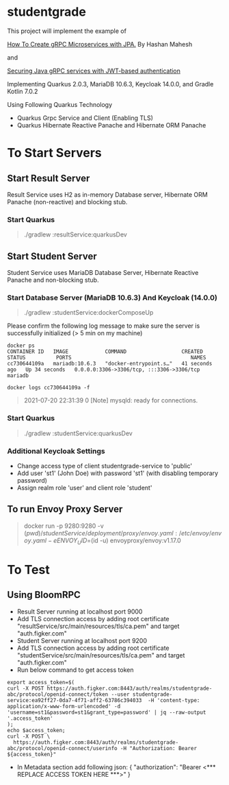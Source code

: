 # studentgrade
This project will implement the example of 

[How To Create gRPC Microservices with JPA.](https://medium.com/geekculture/how-to-create-grpc-microservices-with-jpa-b3e804b4d91e) By Hashan Mahesh 

and 

[Securing Java gRPC services with JWT-based authentication](https://sultanov.dev/blog/securing-java-grpc-services-with-jwt-based-authentication/)


Implementing Quarkus 2.0.3, MariaDB 10.6.3, Keycloak 14.0.0, and Gradle Kotlin 7.0.2

Using Following Quarkus Technology
* Quarkus Grpc Service and Client (Enabling TLS)
* Quarkus Hibernate Reactive Panache and Hibernate ORM Panache

# To Start Servers
## Start Result Server 
Result Service uses H2 as in-memory Database server, Hibernate ORM Panache (non-reactive) and blocking stub. 
### Start Quarkus 
> ./gradlew :resultService:quarkusDev

## Start Student Server
Student Service uses MariaDB Database Server, Hibernate Reactive Panache and non-blocking stub.
### Start Database Server (MariaDB 10.6.3) And Keycloak (14.0.0)

> ./gradlew :studentService:dockerComposeUp

Please confirm the following log message to make sure the server is successfully initialized (> 5 min on my machine)

```
docker ps
CONTAINER ID   IMAGE            COMMAND                  CREATED          STATUS          PORTS                                       NAMES
cc730644109a   mariadb:10.6.3   "docker-entrypoint.s…"   41 seconds ago   Up 34 seconds   0.0.0.0:3306->3306/tcp, :::3306->3306/tcp   mariadb

docker logs cc730644109a -f
```

> 2021-07-20 22:31:39 0 [Note] mysqld: ready for connections.

### Start Quarkus
> ./gradlew :studentService:quarkusDev

### Additional Keycloak Settings
* Change access type of client studentgrade-service to 'public'
* Add user 'st1' (John Doe) with password 'st1' (with disabling temporary password) 
* Assign realm role 'user' and client role 'student'

## To run Envoy Proxy Server
> docker run -p 9280:9280 -v $(pwd)/studentService/deployment/proxy/envoy.yaml:/etc/envoy/envoy.yaml -e ENVOY_UID=$(id -u) envoyproxy/envoy:v1.17.0


# To Test
## Using BloomRPC
* Result Server running at localhost port 9000
* Add TLS connection access by adding root certificate "resultService/src/main/resources/tls/ca.pem" and target "auth.figker.com"
* Student Server running at localhost port 9200
* Add TLS connection access by adding root certificate "studentService/src/main/resources/tls/ca.pem" and target "auth.figker.com"
* Run below command to get access token
```
export access_token=$(
curl -X POST https://auth.figker.com:8443/auth/realms/studentgrade-abc/protocol/openid-connect/token --user studentgrade-service:ea92ff27-0da7-4f71-aff2-63786c394033  -H 'content-type: application/x-www-form-urlencoded' -d 'username=st1&password=st1&grant_type=password' | jq --raw-output '.access_token'
);
echo $access_token;
curl -X POST \
  https://auth.figker.com:8443/auth/realms/studentgrade-abc/protocol/openid-connect/userinfo -H "Authorization: Bearer ${access_token}" 
```
* In Metadata section add following json:
{
    "authorization": "Bearer <*** REPLACE ACCESS TOKEN HERE ***>"
}